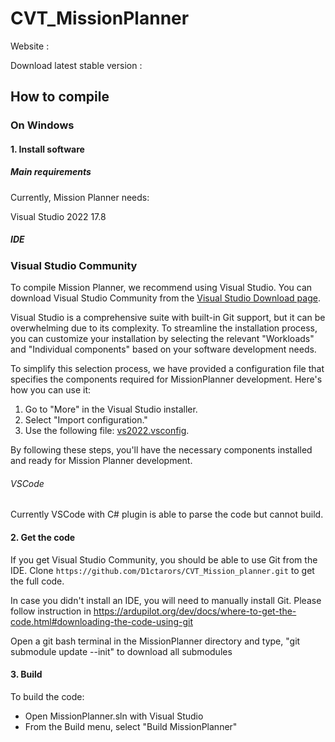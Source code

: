 # CVT_MissionPlanner

Website :

Download latest stable version :

## How to compile

### On Windows

#### 1. Install software

##### Main requirements

Currently, Mission Planner needs:

Visual Studio 2022 17.8

##### IDE

### Visual Studio Community

To compile Mission Planner, we recommend using Visual Studio. You can download Visual Studio Community from the [Visual Studio Download page](https://raw.githubusercontent.com/D1ctarors/CVT_Mission_planner/main/vs2022.vsconfig "vs2022.vsconfig").

Visual Studio is a comprehensive suite with built-in Git support, but it can be overwhelming due to its complexity. To streamline the installation process, you can customize your installation by selecting the relevant "Workloads" and "Individual components" based on your software development needs.

To simplify this selection process, we have provided a configuration file that specifies the components required for MissionPlanner development. Here's how you can use it:

1. Go to "More" in the Visual Studio installer.
2. Select "Import configuration."
3. Use the following file: [vs2022.vsconfig](https://raw.githubusercontent.com/D1ctarors/CVT_Mission_planner/main/vs2022.vsconfig "vs2022.vsconfig").

By following these steps, you'll have the necessary components installed and ready for Mission Planner development.

###### VSCode

Currently VSCode with C# plugin is able to parse the code but cannot build.

#### 2. Get the code

If you get Visual Studio Community, you should be able to use Git from the IDE.
Clone `https://github.com/D1ctarors/CVT_Mission_planner.git` to get the full code.

In case you didn't install an IDE, you will need to manually install Git. Please follow instruction in https://ardupilot.org/dev/docs/where-to-get-the-code.html#downloading-the-code-using-git

Open a git bash terminal in the MissionPlanner directory and type, "git submodule update --init" to download all submodules

#### 3. Build

To build the code:

- Open MissionPlanner.sln with Visual Studio
- From the Build menu, select "Build MissionPlanner"
